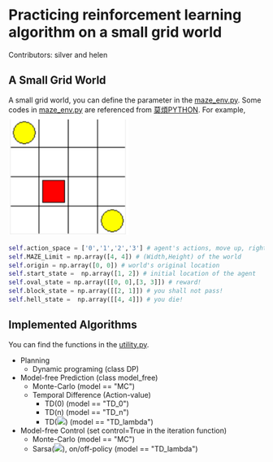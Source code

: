 # Practicing reinforcement learning algorithm on a small grid world
Contributors: silver and helen

## A Small Grid World 
A small grid world, you can define the parameter in the [maze_env.py](https://github.com/chihfanhsu/RL_practice/blob/master/maze_env.py). 
Some codes in [maze_env.py](https://github.com/chihfanhsu/RL_practice/blob/master/maze_env.py) are referenced from [莫煩PYTHON](https://morvanzhou.github.io/tutorials/machine-learning/reinforcement-learning/).
For example, <br />
![alt text](https://github.com/chihfanhsu/RL_practice/blob/master/README_fig/world_example.png)<br />
```python
self.action_space = ['0','1','2','3'] # agent's actions, move up, right, down, and left
self.MAZE_Limit = np.array([4, 4]) # (Width,Height) of the world
self.origin = np.array([0, 0]) # world's original location
self.start_state =  np.array([1, 2]) # initial location of the agent
self.oval_state = np.array([[0, 0],[3, 3]]) # reward!
self.block_state = np.array([[2, 1]]) # you shall not pass!
self.hell_state =  np.array([[4, 4]]) # you die!
```
## Implemented Algorithms
You can find the functions in the [utility.py](https://github.com/chihfanhsu/RL_practice/blob/master/utility.py).
* Planning
  * Dynamic programing (class DP)
* Model-free Prediction (class model_free)
  * Monte-Carlo (model == "MC")
  * Temporal Difference (Action-value)
    * TD(0) (model == "TD_0")
    * TD(n) (model == "TD_n")
    * TD(<img src="http://chart.googleapis.com/chart?cht=tx&chl=\lambda" style="border:none;">) (model == "TD_lambda")
* Model-free Control (set control=True in the iteration function)
  * Monte-Carlo (model == "MC")
  * Sarsa(<img src="http://chart.googleapis.com/chart?cht=tx&chl=\lambda" style="border:none;">), on/off-policy (model == "TD_lambda")
